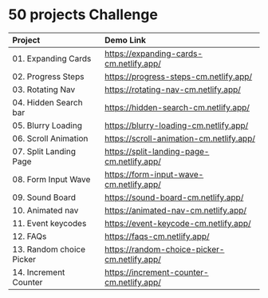 # 50 projects Challenge

| Project | Demo Link  |
| :----------------------------- | :-------------------------------- | 
| 01. Expanding Cards | https://expanding-cards-cm.netlify.app/ |
| 02. Progress Steps | https://progress-steps-cm.netlify.app/   | 
| 03. Rotating Nav | https://rotating-nav-cm.netlify.app/   | 
| 04. Hidden Search bar | https://hidden-search-cm.netlify.app/   | 
| 05. Blurry Loading |https://blurry-loading-cm.netlify.app/   | 
| 06. Scroll Animation | https://scroll-animation-cm.netlify.app/   | 
| 07. Split Landing Page | https://split-landing-page-cm.netlify.app/   |
| 08. Form Input Wave | https://form-input-wave-cm.netlify.app/ |
| 09. Sound Board | https://sound-board-cm.netlify.app/ |
| 10. Animated nav | https://animated-nav-cm.netlify.app/ |
| 11. Event keycodes | https://event-keycode-cm.netlify.app/ |
| 12. FAQs | https://faqs-cm.netlify.app/ |
| 13. Random choice Picker | https://random-choice-picker-cm.netlify.app/ 
| 14. Increment Counter | https://increment-counter-cm.netlify.app/ 
